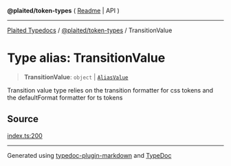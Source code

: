 **@plaited/token-types** ( [Readme](../README.md) \| API )

***

[Plaited Typedocs](../../../modules.md) / [@plaited/token-types](../modules.md) / TransitionValue

# Type alias: TransitionValue

> **TransitionValue**: `object` \| [`AliasValue`](AliasValue.md)

Transition value type relies on the transition formatter for css tokens
and the defaultFormat formatter for ts tokens

## Source

[index.ts:200](https://github.com/plaited/plaited/blob/317e868/libs/token-types/src/index.ts#L200)

***

Generated using [typedoc-plugin-markdown](https://www.npmjs.com/package/typedoc-plugin-markdown) and [TypeDoc](https://typedoc.org/)
